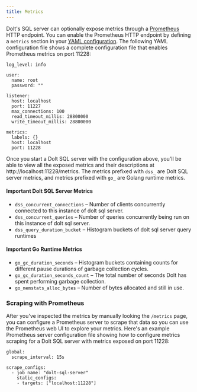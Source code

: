 ```yaml
---
title: Metrics
---
```


Dolt's SQL server can optionally expose metrics through a [Prometheus](https://prometheus.io/) HTTP endpoint. You can enable the Prometheus HTTP endpoint by defining a `metrics` section in your [YAML configuration](https://docs.dolthub.com/sql-reference/server/configuration). The following YAML configuration file shows a complete configuration file that enables Prometheus metrics on port 11228:
```
log_level: info

user:
  name: root
  password: ""

listener:
  host: localhost
  port: 11227
  max_connections: 100
  read_timeout_millis: 28800000
  write_timeout_millis: 28800000

metrics:
  labels: {}
  host: localhost
  port: 11228
```

Once you start a Dolt SQL server with the configuration above, you'll be able to view all the exposed metrics and their descriptions at http://localhost:11228/metrics. The metrics prefixed with `dss_` are Dolt SQL server metrics, and metrics prefixed with `go_` are Golang runtime metrics.

#### Important Dolt SQL Server Metrics
- `dss_concurrent_connections` – Number of clients concurrently connected to this instance of dolt sql server.
- `dss_concurrent_queries` – Number of queries concurrently being run on this instance of dolt sql server.
- `dss_query_duration_bucket` – Histogram buckets of dolt sql server query runtimes

#### Important Go Runtime Metrics
- `go_gc_duration_seconds` – Histogram buckets containing counts for different pause durations of garbage collection cycles.
- `go_gc_duration_seconds_count` – The total number of seconds Dolt has spent performing garbage collection.
- `go_memstats_alloc_bytes` – Number of bytes allocated and still in use.

### Scraping with Prometheus
After you've inspected the metrics by manually looking the `/metrics` page, you can configure a Prometheus server to scrape that data so you can use the Prometheus web UI to explore your metrics. Here's an example Prometheus server configuration file showing how to configure metrics scraping for a Dolt SQL server with metrics exposed on port 11228:
```
global:
  scrape_interval: 15s

scrape_configs:
  - job_name: "dolt-sql-server"
    static_configs:
    - targets: ["localhost:11228"]
```
